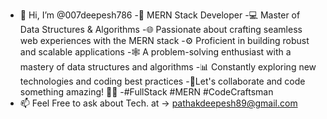 - 👋 Hi, I’m @007deepesh786
-🚀 MERN Stack Developer
-💻 Master of Data Structures & Algorithms
-🌐 Passionate about crafting seamless web experiences with the MERN stack
-⚙️ Proficient in building robust and scalable applications
-🕸️ A problem-solving enthusiast with a mastery of data structures and algorithms
-📊 Constantly exploring new technologies and coding best practices
-📱Let's collaborate and code something amazing! 👨‍💻
-#FullStack #MERN #CodeCraftsman
- 📫 Feel Free to ask about Tech. at -> pathakdeepesh89@gmail.com

<!---
007deepesh786/007deepesh786 is a ✨ special ✨ repository because its `README.md` (this file) appears on your GitHub profile.
You can click the Preview link to take a look at your changes.
--->
